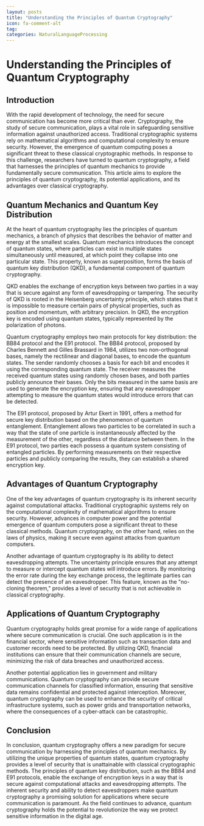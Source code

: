 ```yaml
---
layout: posts
title: "Understanding the Principles of Quantum Cryptography"
icon: fa-comment-alt
tag:      
categories: NaturalLanguageProcessing
---
```



# Understanding the Principles of Quantum Cryptography

## Introduction

With the rapid development of technology, the need for secure communication has become more critical than ever. Cryptography, the study of secure communication, plays a vital role in safeguarding sensitive information against unauthorized access. Traditional cryptographic systems rely on mathematical algorithms and computational complexity to ensure security. However, the emergence of quantum computing poses a significant threat to these classical cryptographic methods. In response to this challenge, researchers have turned to quantum cryptography, a field that harnesses the principles of quantum mechanics to provide fundamentally secure communication. This article aims to explore the principles of quantum cryptography, its potential applications, and its advantages over classical cryptography.

## Quantum Mechanics and Quantum Key Distribution

At the heart of quantum cryptography lies the principles of quantum mechanics, a branch of physics that describes the behavior of matter and energy at the smallest scales. Quantum mechanics introduces the concept of quantum states, where particles can exist in multiple states simultaneously until measured, at which point they collapse into one particular state. This property, known as superposition, forms the basis of quantum key distribution (QKD), a fundamental component of quantum cryptography.

QKD enables the exchange of encryption keys between two parties in a way that is secure against any form of eavesdropping or tampering. The security of QKD is rooted in the Heisenberg uncertainty principle, which states that it is impossible to measure certain pairs of physical properties, such as position and momentum, with arbitrary precision. In QKD, the encryption key is encoded using quantum states, typically represented by the polarization of photons.

Quantum cryptography employs two main protocols for key distribution: the BB84 protocol and the E91 protocol. The BB84 protocol, proposed by Charles Bennett and Gilles Brassard in 1984, utilizes two non-orthogonal bases, namely the rectilinear and diagonal bases, to encode the quantum states. The sender randomly chooses a basis for each bit and encodes it using the corresponding quantum state. The receiver measures the received quantum states using randomly chosen bases, and both parties publicly announce their bases. Only the bits measured in the same basis are used to generate the encryption key, ensuring that any eavesdropper attempting to measure the quantum states would introduce errors that can be detected.

The E91 protocol, proposed by Artur Ekert in 1991, offers a method for secure key distribution based on the phenomenon of quantum entanglement. Entanglement allows two particles to be correlated in such a way that the state of one particle is instantaneously affected by the measurement of the other, regardless of the distance between them. In the E91 protocol, two parties each possess a quantum system consisting of entangled particles. By performing measurements on their respective particles and publicly comparing the results, they can establish a shared encryption key.

## Advantages of Quantum Cryptography

One of the key advantages of quantum cryptography is its inherent security against computational attacks. Traditional cryptographic systems rely on the computational complexity of mathematical algorithms to ensure security. However, advances in computer power and the potential emergence of quantum computers pose a significant threat to these classical methods. Quantum cryptography, on the other hand, relies on the laws of physics, making it secure even against attacks from quantum computers.

Another advantage of quantum cryptography is its ability to detect eavesdropping attempts. The uncertainty principle ensures that any attempt to measure or intercept quantum states will introduce errors. By monitoring the error rate during the key exchange process, the legitimate parties can detect the presence of an eavesdropper. This feature, known as the "no-cloning theorem," provides a level of security that is not achievable in classical cryptography.

## Applications of Quantum Cryptography

Quantum cryptography holds great promise for a wide range of applications where secure communication is crucial. One such application is in the financial sector, where sensitive information such as transaction data and customer records need to be protected. By utilizing QKD, financial institutions can ensure that their communication channels are secure, minimizing the risk of data breaches and unauthorized access.

Another potential application lies in government and military communications. Quantum cryptography can provide secure communication channels for classified information, ensuring that sensitive data remains confidential and protected against interception. Moreover, quantum cryptography can be used to enhance the security of critical infrastructure systems, such as power grids and transportation networks, where the consequences of a cyber-attack can be catastrophic.

## Conclusion

In conclusion, quantum cryptography offers a new paradigm for secure communication by harnessing the principles of quantum mechanics. By utilizing the unique properties of quantum states, quantum cryptography provides a level of security that is unattainable with classical cryptographic methods. The principles of quantum key distribution, such as the BB84 and E91 protocols, enable the exchange of encryption keys in a way that is secure against computational attacks and eavesdropping attempts. The inherent security and ability to detect eavesdroppers make quantum cryptography a promising solution for applications where secure communication is paramount. As the field continues to advance, quantum cryptography holds the potential to revolutionize the way we protect sensitive information in the digital age.